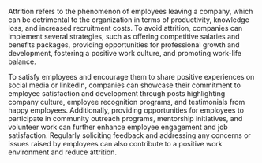 Attrition refers to the phenomenon of employees leaving a company, which can be detrimental to the organization in terms of productivity, knowledge loss, and increased recruitment costs. To avoid attrition, companies can implement several strategies, such as offering competitive salaries and benefits packages, providing opportunities for professional growth and development, fostering a positive work culture, and promoting work-life balance.

To satisfy employees and encourage them to share positive experiences on social media or linkedIn, companies can showcase their commitment to employee satisfaction and development through posts highlighting company culture, employee recognition programs, and testimonials from happy employees. Additionally, providing opportunities for employees to participate in community outreach programs, mentorship initiatives, and volunteer work can further enhance employee engagement and job satisfaction. Regularly soliciting feedback and addressing any concerns or issues raised by employees can also contribute to a positive work environment and reduce attrition.
